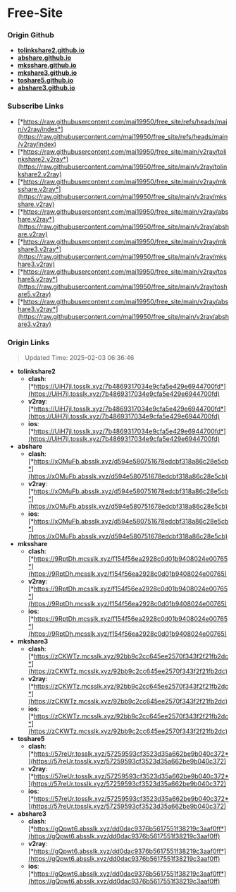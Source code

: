 # Free-Site

### Origin Github

- [**tolinkshare2.github.io**](https://github.com/tolinkshare2/tolinkshare2.github.io)
- [**abshare.github.io**](https://github.com/abshare/abshare.github.io)
- [**mksshare.github.io**](https://github.com/mksshare/mksshare.github.io)
- [**mkshare3.github.io**](https://github.com/mkshare3/mkshare3.github.io)
- [**toshare5.github.io**](https://github.com/toshare5/toshare5.github.io)
- [**abshare3.github.io**](https://github.com/abshare3/abshare3.github.io)

### Subscribe Links

- [*https://raw.githubusercontent.com/mai19950/free_site/refs/heads/main/v2ray/index*](https://raw.githubusercontent.com/mai19950/free_site/refs/heads/main/v2ray/index)
- [*https://raw.githubusercontent.com/mai19950/free_site/main/v2ray/tolinkshare2.v2ray*](https://raw.githubusercontent.com/mai19950/free_site/main/v2ray/tolinkshare2.v2ray)
- [*https://raw.githubusercontent.com/mai19950/free_site/main/v2ray/mksshare.v2ray*](https://raw.githubusercontent.com/mai19950/free_site/main/v2ray/mksshare.v2ray)
- [*https://raw.githubusercontent.com/mai19950/free_site/main/v2ray/abshare.v2ray*](https://raw.githubusercontent.com/mai19950/free_site/main/v2ray/abshare.v2ray)
- [*https://raw.githubusercontent.com/mai19950/free_site/main/v2ray/mkshare3.v2ray*](https://raw.githubusercontent.com/mai19950/free_site/main/v2ray/mkshare3.v2ray)
- [*https://raw.githubusercontent.com/mai19950/free_site/main/v2ray/toshare5.v2ray*](https://raw.githubusercontent.com/mai19950/free_site/main/v2ray/toshare5.v2ray)
- [*https://raw.githubusercontent.com/mai19950/free_site/main/v2ray/abshare3.v2ray*](https://raw.githubusercontent.com/mai19950/free_site/main/v2ray/abshare3.v2ray)

### Origin Links

> Updated Time: 2025-02-03 06:36:46

- **tolinkshare2**
  - **clash**: [*https://UiH7jl.tosslk.xyz/7b4869317034e9cfa5e429e6944700fd*](https://UiH7jl.tosslk.xyz/7b4869317034e9cfa5e429e6944700fd)
  - **v2ray**: [*https://UiH7jl.tosslk.xyz/7b4869317034e9cfa5e429e6944700fd*](https://UiH7jl.tosslk.xyz/7b4869317034e9cfa5e429e6944700fd)
  - **ios**: [*https://UiH7jl.tosslk.xyz/7b4869317034e9cfa5e429e6944700fd*](https://UiH7jl.tosslk.xyz/7b4869317034e9cfa5e429e6944700fd)
- **abshare**
  - **clash**: [*https://xOMuFb.absslk.xyz/d594e580751678edcbf318a86c28e5cb*](https://xOMuFb.absslk.xyz/d594e580751678edcbf318a86c28e5cb)
  - **v2ray**: [*https://xOMuFb.absslk.xyz/d594e580751678edcbf318a86c28e5cb*](https://xOMuFb.absslk.xyz/d594e580751678edcbf318a86c28e5cb)
  - **ios**: [*https://xOMuFb.absslk.xyz/d594e580751678edcbf318a86c28e5cb*](https://xOMuFb.absslk.xyz/d594e580751678edcbf318a86c28e5cb)
- **mksshare**
  - **clash**: [*https://9RptDh.mcsslk.xyz/f154f56ea2928c0d01b9408024e00765*](https://9RptDh.mcsslk.xyz/f154f56ea2928c0d01b9408024e00765)
  - **v2ray**: [*https://9RptDh.mcsslk.xyz/f154f56ea2928c0d01b9408024e00765*](https://9RptDh.mcsslk.xyz/f154f56ea2928c0d01b9408024e00765)
  - **ios**: [*https://9RptDh.mcsslk.xyz/f154f56ea2928c0d01b9408024e00765*](https://9RptDh.mcsslk.xyz/f154f56ea2928c0d01b9408024e00765)
- **mkshare3**
  - **clash**: [*https://zCKWTz.mcsslk.xyz/92bb9c2cc645ee2570f343f2f21fb2dc*](https://zCKWTz.mcsslk.xyz/92bb9c2cc645ee2570f343f2f21fb2dc)
  - **v2ray**: [*https://zCKWTz.mcsslk.xyz/92bb9c2cc645ee2570f343f2f21fb2dc*](https://zCKWTz.mcsslk.xyz/92bb9c2cc645ee2570f343f2f21fb2dc)
  - **ios**: [*https://zCKWTz.mcsslk.xyz/92bb9c2cc645ee2570f343f2f21fb2dc*](https://zCKWTz.mcsslk.xyz/92bb9c2cc645ee2570f343f2f21fb2dc)
- **toshare5**
  - **clash**: [*https://57reUr.tosslk.xyz/57259593cf3523d35a662be9b040c372*](https://57reUr.tosslk.xyz/57259593cf3523d35a662be9b040c372)
  - **v2ray**: [*https://57reUr.tosslk.xyz/57259593cf3523d35a662be9b040c372*](https://57reUr.tosslk.xyz/57259593cf3523d35a662be9b040c372)
  - **ios**: [*https://57reUr.tosslk.xyz/57259593cf3523d35a662be9b040c372*](https://57reUr.tosslk.xyz/57259593cf3523d35a662be9b040c372)
- **abshare3**
  - **clash**: [*https://gQpwt6.absslk.xyz/dd0dac9376b5617551f38219c3aaf0ff*](https://gQpwt6.absslk.xyz/dd0dac9376b5617551f38219c3aaf0ff)
  - **v2ray**: [*https://gQpwt6.absslk.xyz/dd0dac9376b5617551f38219c3aaf0ff*](https://gQpwt6.absslk.xyz/dd0dac9376b5617551f38219c3aaf0ff)
  - **ios**: [*https://gQpwt6.absslk.xyz/dd0dac9376b5617551f38219c3aaf0ff*](https://gQpwt6.absslk.xyz/dd0dac9376b5617551f38219c3aaf0ff)

